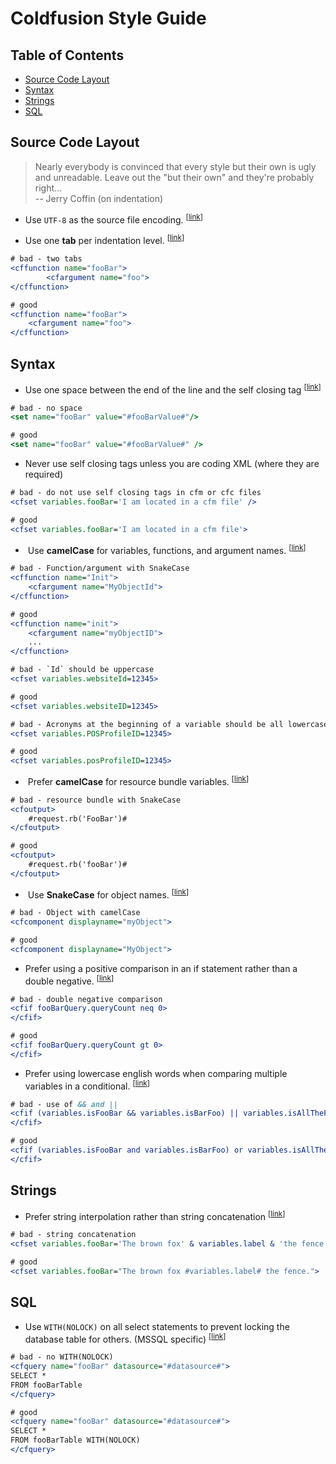 # Coldfusion Style Guide

## Table of Contents

* [Source Code Layout](#source-code-layout)
* [Syntax](#syntax)
* [Strings](#strings)
* [SQL](#sql)

## Source Code Layout

> Nearly everybody is convinced that every style but their own is
> ugly and unreadable. Leave out the "but their own" and they're
> probably right... <br>
> -- Jerry Coffin (on indentation)

* <a name="utf-8"></a>
  Use `UTF-8` as the source file encoding.
<sup>[[link](#tabs-indentation)]</sup>

* <a name="tabs-indentation"></a>
  Use one **tab** per indentation level.
<sup>[[link](#tabs-indentation)]</sup>

```Coldfusion
# bad - two tabs
<cffunction name="fooBar">
		<cfargument name="foo">
</cffunction>

# good
<cffunction name="fooBar">
	<cfargument name="foo">
</cffunction>
```
## Syntax

* <a name="self-closing-tag"></a>
  Use one space between the end of the line and the self closing tag
<sup>[[link](#self-closing-tag)]</sup>

```Coldfusion
# bad - no space
<set name="fooBar" value="#fooBarValue#"/>

# good
<set name="fooBar" value="#fooBarValue#" />
```

* Never use self closing tags unless you are coding XML (where they are required)

```Coldfusion
# bad - do not use self closing tags in cfm or cfc files
<cfset variables.fooBar='I am located in a cfm file' />

# good
<cfset variables.fooBar='I am located in a cfm file'>
```

* <a name="camelCase"></a>
  Use **camelCase** for variables, functions, and argument names.
<sup>[[link](#camelCase)]</sup>
```Coldfusion
# bad - Function/argument with SnakeCase
<cffunction name="Init">
	<cfargument name="MyObjectId">
</cffunction>

# good
<cffunction name="init">
	<cfargument name="myObjectID">
	...
</cffunction>

# bad - `Id` should be uppercase
<cfset variables.websiteId=12345>

# good
<cfset variables.websiteID=12345>

# bad - Acronyms at the beginning of a variable should be all lowercase
<cfset variables.POSProfileID=12345>

# good
<cfset variables.posProfileID=12345>
```

* <a name="camelCase-resourceBundle"></a>
  Prefer **camelCase** for resource bundle variables.
<sup>[[link](#camelCase-resourceBundle)]</sup>
```Coldfusion
# bad - resource bundle with SnakeCase
<cfoutput>
	#request.rb('FooBar')#
</cfoutput>

# good
<cfoutput>
	#request.rb('fooBar')#
</cfoutput>
```

* <a name="SnakeCase"></a>
  Use **SnakeCase** for object names.
<sup>[[link](#SnakeCase)]</sup>
```Coldfusion
# bad - Object with camelCase
<cfcomponent displayname="myObject">

# good
<cfcomponent displayname="MyObject">
```

* <a name="conditional-comparison"></a>
  Prefer using a positive comparison in an if statement rather than a double negative.
<sup>[[link](#conditional-comparison)]</sup>

```Coldfusion
# bad - double negative comparison
<cfif fooBarQuery.queryCount neq 0>
</cfif>

# good
<cfif fooBarQuery.queryCount gt 0>
</cfif>
```

* <a name="comparison"></a>
  Prefer using lowercase english words when comparing multiple variables in a conditional.
<sup>[[link](#comparison)]</sup>
```Coldfusion
# bad - use of && and ||
<cfif (variables.isFooBar && variables.isBarFoo) || variables.isAllTheFooBars>
</cfif>

# good
<cfif (variables.isFooBar and variables.isBarFoo) or variables.isAllTheFooBars>
</cfif>
```

## Strings

* <a name="string-interpolation"></a>
  Prefer string interpolation rather than string concatenation
<sup>[[link](#string-interpolation)]</sup>

```Coldfusion
# bad - string concatenation
<cfset variables.fooBar='The brown fox' & variables.label & 'the fence.'>

# good
<cfset variables.fooBar="The brown fox #variables.label# the fence.">
```

## SQL

* <a name="with-no-lock"></a>
  Use `WITH(NOLOCK)` on all select statements to prevent locking the database table for others. (MSSQL specific)
<sup>[[link](#with-no-lock)]</sup>

```Coldfusion
# bad - no WITH(NOLOCK)
<cfquery name="fooBar" datasource="#datasource#">
SELECT *
FROM fooBarTable
</cfquery>

# good
<cfquery name="fooBar" datasource="#datasource#">
SELECT *
FROM fooBarTable WITH(NOLOCK)
</cfquery>
```
